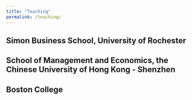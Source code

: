 ```yaml
---
title: "Teaching"
permalink: /teaching/
---
```


## Simon Business School, University of Rochester
## School of Management and Economics, the Chinese University of Hong Kong - Shenzhen
## Boston College

